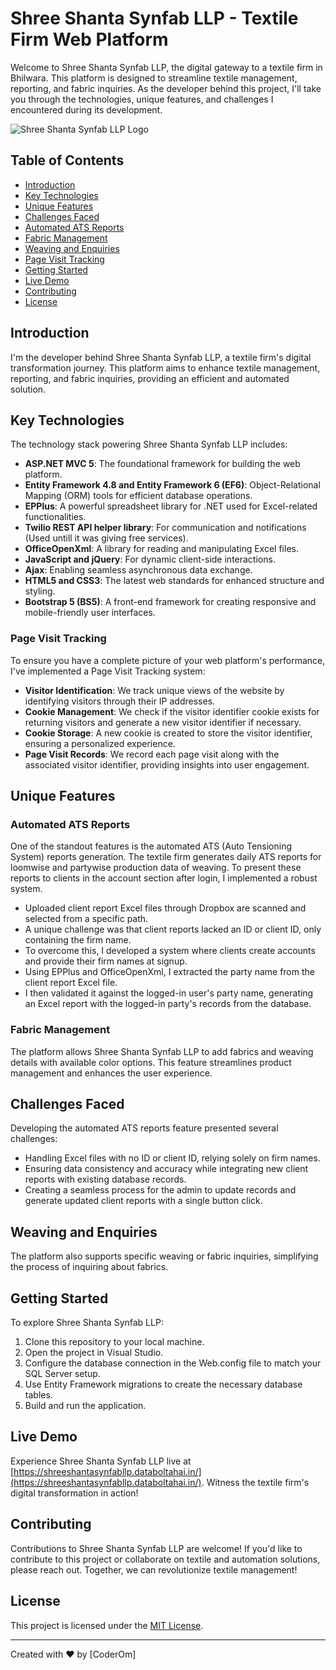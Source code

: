 ﻿# Shree Shanta Synfab LLP - Textile Firm Web Platform

Welcome to Shree Shanta Synfab LLP, the digital gateway to a textile firm in Bhilwara. This platform is designed to streamline textile management, reporting, and fabric inquiries. As the developer behind this project, I'll take you through the technologies, unique features, and challenges I encountered during its development.

![Shree Shanta Synfab LLP Logo](https://shreeshantasynfabllp.databoltahai.in/Content/assets/Images/About/SHREE%20SHANTA%20SYNFAB.png)

## Table of Contents
- [Introduction](#introduction)
- [Key Technologies](#key-technologies)
- [Unique Features](#unique-features)
- [Challenges Faced](#challenges-faced)
- [Automated ATS Reports](#automated-ats-reports)
- [Fabric Management](#fabric-management)
- [Weaving and Enquiries](#weaving-and-enquiries)
- [Page Visit Tracking](#page-visit-tracking)
- [Getting Started](#getting-started)
- [Live Demo](#live-demo)
- [Contributing](#contributing)
- [License](#license)

## Introduction

I'm the developer behind Shree Shanta Synfab LLP, a textile firm's digital transformation journey. This platform aims to enhance textile management, reporting, and fabric inquiries, providing an efficient and automated solution.

## Key Technologies

The technology stack powering Shree Shanta Synfab LLP includes:

- **ASP.NET MVC 5**: The foundational framework for building the web platform.
- **Entity Framework 4.8 and Entity Framework 6 (EF6)**: Object-Relational Mapping (ORM) tools for efficient database operations.
- **EPPlus**: A powerful spreadsheet library for .NET used for Excel-related functionalities.
- **Twilio REST API helper library**: For communication and notifications (Used untill it was giving free services).
- **OfficeOpenXml**: A library for reading and manipulating Excel files.
- **JavaScript and jQuery**: For dynamic client-side interactions.
- **Ajax**: Enabling seamless asynchronous data exchange.
- **HTML5 and CSS3**: The latest web standards for enhanced structure and styling.
- **Bootstrap 5 (BS5)**: A front-end framework for creating responsive and mobile-friendly user interfaces.

### Page Visit Tracking

To ensure you have a complete picture of your web platform's performance, I've implemented a Page Visit Tracking system:

- **Visitor Identification**: We track unique views of the website by identifying visitors through their IP addresses.
- **Cookie Management**: We check if the visitor identifier cookie exists for returning visitors and generate a new visitor identifier if necessary.
- **Cookie Storage**: A new cookie is created to store the visitor identifier, ensuring a personalized experience.
- **Page Visit Records**: We record each page visit along with the associated visitor identifier, providing insights into user engagement.

## Unique Features

### Automated ATS Reports

One of the standout features is the automated ATS (Auto Tensioning System) reports generation. The textile firm generates daily ATS reports for loomwise and partywise production data of weaving. To present these reports to clients in the account section after login, I implemented a robust system. 

- Uploaded client report Excel files through Dropbox are scanned and selected from a specific path.
- A unique challenge was that client reports lacked an ID or client ID, only containing the firm name.
- To overcome this, I developed a system where clients create accounts and provide their firm names at signup.
- Using EPPlus and OfficeOpenXml, I extracted the party name from the client report Excel file.
- I then validated it against the logged-in user's party name, generating an Excel report with the logged-in party's records from the database.

### Fabric Management

The platform allows Shree Shanta Synfab LLP to add fabrics and weaving details with available color options. This feature streamlines product management and enhances the user experience.

## Challenges Faced

Developing the automated ATS reports feature presented several challenges:

- Handling Excel files with no ID or client ID, relying solely on firm names.
- Ensuring data consistency and accuracy while integrating new client reports with existing database records.
- Creating a seamless process for the admin to update records and generate updated client reports with a single button click.

## Weaving and Enquiries

The platform also supports specific weaving or fabric inquiries, simplifying the process of inquiring about fabrics.

## Getting Started

To explore Shree Shanta Synfab LLP:

1. Clone this repository to your local machine.
2. Open the project in Visual Studio.
3. Configure the database connection in the Web.config file to match your SQL Server setup.
4. Use Entity Framework migrations to create the necessary database tables.
5. Build and run the application.

## Live Demo

Experience Shree Shanta Synfab LLP live at [https://shreeshantasynfabllp.databoltahai.in/](https://shreeshantasynfabllp.databoltahai.in/). Witness the textile firm's digital transformation in action!

## Contributing

Contributions to Shree Shanta Synfab LLP are welcome! If you'd like to contribute to this project or collaborate on textile and automation solutions, please reach out. Together, we can revolutionize textile management!

## License

This project is licensed under the [MIT License](LICENSE).

---

Created with ❤️ by [CoderOm]
